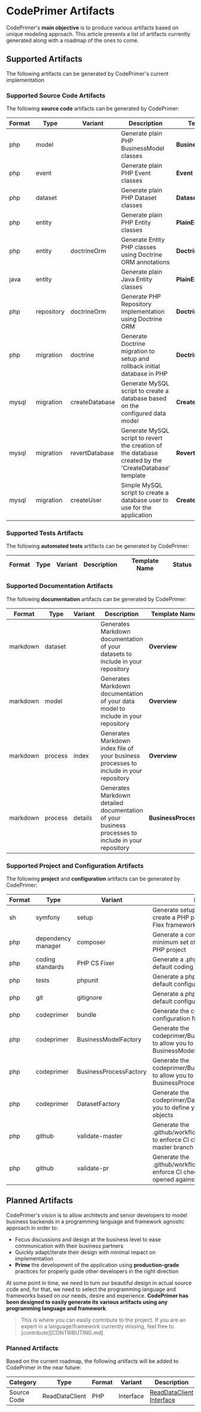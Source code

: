 # CodePrimer Artifacts
CodePrimer's **main objective** is to produce various artifacts based on unique modeling approach. This article presents a list of artifacts currently generated along with a roadmap of the ones to come.

## Supported Artifacts
The following artifacts can be generated by CodePrimer's current implementation

### Supported Source Code Artifacts
The following **source code** artifacts can be generated by CodePrimer:

| Format | Type | Variant | Description | Template Name | Status |
| ------ | ---- | ------- | ----------- | ------------- | ------ |
| php | model |  | Generate plain PHP BusinessModel classes | **BusinessModel** | **stable** |
| php | event |  | Generate plain PHP Event classes | **Event** | **stable** |
| php | dataset |  | Generate plain PHP Dataset classes | **Dataset** | **stable** |
| php | entity |  | Generate plain PHP Entity classes | **PlainEntity** | *alpha* |
| php | entity | doctrineOrm | Generate Entity PHP classes using Doctrine ORM annotations | **DoctrineOrmEntity** | *alpha* |
| java | entity |  | Generate plain Java Entity classes | **PlainEntity** | *alpha* |
| php | repository | doctrineOrm | Generate PHP Repository implementation using Doctrine ORM | **DoctrineOrmRepository** | *alpha* |
| php | migration | doctrine | Generate Doctrine migration to setup and rollback initial database in PHP | **DoctrineMigration** | *alpha* |
| mysql | migration | createDatabase | Generate MySQL script to create a database based on the configured data model | **CreateDatabase** | *beta* |
| mysql | migration | revertDatabase | Generate MySQL script to revert the creation of the database created by the &#039;CreateDatabase&#039; template | **RevertDatabase** | *beta* |
| mysql | migration | createUser | Simple MySQL script to create a database user to use for the application | **CreateUser** | *beta* |

### Supported Tests Artifacts
The following **automated tests** artifacts can be generated by CodePrimer:

| Format | Type | Variant | Description | Template Name | Status |
| ------ | ---- | ------- | ----------- | ------------- | ------ |

### Supported Documentation Artifacts
The following **documentation** artifacts can be generated by CodePrimer:

| Format | Type | Variant | Description | Template Name | Status |
| ------ | ---- | ------- | ----------- | ------------- | ------ |
| markdown | dataset |  | Generates Markdown documentation of your datasets to include in your repository | **Overview** | **stable** |
| markdown | model |  | Generates Markdown documentation of your data model to include in your repository | **Overview** | **stable** |
| markdown | process | index | Generates Markdown index file of your business processes to include in your repository | **Overview** | **stable** |
| markdown | process | details | Generates Markdown detailed documentation of your business processes to include in your repository | **BusinessProcess** | **stable** |

### Supported Project and Configuration Artifacts
The following **project** and **configuration** artifacts can be generated by CodePrimer:

| Format | Type | Variant | Description | Template Name | Status |
| ------ | ---- | ------- | ----------- | ------------- | ------ |
| sh | symfony | setup | Generate setup.sh script to quickly create a PHP project using the Symfony Flex framework with the right libraries | **setup** | *beta* |
| php | dependency manager | composer | Generate a composer.json file with the minimum set of libraries to start a plain PHP project | **composer** | *beta* |
| php | coding standards | PHP CS Fixer | Generate a .php_cs.dist file with the default coding standards configuration | **.php_cs** | *beta* |
| php | tests | phpunit | Generate a phpunit.xml.dist file with the default configuration for unit tests | **phpunit** | *beta* |
| php | git | gitignore | Generate a phpunit.xml.dist file with the default configuration for unit tests | **.gitignore** | *beta* |
| php | codeprimer | bundle | Generate the codeprimer/bundle.php configuration file used by CodePrimer | **bundle** | *beta* |
| php | codeprimer | BusinessModelFactory | Generate the codeprimer/BusinessModelFactory.php to allow you to define your CodePrimer BusinessModel objects | **BusinessModelFactory** | *beta* |
| php | codeprimer | BusinessProcessFactory | Generate the codeprimer/BusinessProcessFactory.php to allow you to define your CodePrimer BusinessProcess objects | **BusinessProcessFactory** | *beta* |
| php | codeprimer | DatasetFactory | Generate the codeprimer/DatasetFactory.php to allow you to define your CodePrimer Dataset objects | **DatasetFactory** | *beta* |
| php | github | validate-master | Generate the .github/workflows/validate-master.yml to enforce CI checks on code pushed to master branch | **validate-master** | *beta* |
| php | github | validate-pr | Generate the .github/workflows/validate-pr.yml to enforce CI checks on Pull Requests opened against the master branch | **validate-pr** | *beta* |


## Planned Artifacts
CodePrimer's vision is to allow architects and senior developers to model business backends in a programming language and framework agnostic approach in order to:
- Focus discussions and design at the business level to ease communication with their business partners
- Quickly adapt/iterate their design with minimal impact on implementation
- **Prime** the development of the application using **production-grade** practices for properly guide other developers in the right direction

At some point in time, we need to turn our beautiful design in actual source code and, for that, we need to select the programming language and frameworks based on our needs, desire and experience.
**CodePrimer has been designed to easily generate its various artifacts using any programming language and framework**.

> This is where you can easily contribute to the project. If you are an expert in a language/framework currently missing, feel free to [contribute][CONTRIBUTING.md]

### Planned Artifacts
Based on the current roadmap, the following artifacts will be added to CodePrimer in the near future:

| Category | Type | Format | Variant | Description | Issue |
| -------- | ---- | ------ | ------- | ----------- | ----- |
| Source Code | ReadDataClient | PHP | Interface | [ReadDataClient Interface](doc/bundle/DataClient) | #49